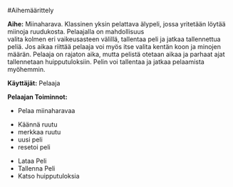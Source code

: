#Aihemäärittely

**Aihe:** Miinaharava. Klassinen yksin pelattava älypeli, jossa yritetään löytää miinoja ruudukosta. Pelaajalla on mahdollisuus  
valita kolmen eri vaikeusasteen välillä, tallentaa peli ja jatkaa tallennettua peliä. Jos aikaa riittää pelaaja voi myös itse valita
kentän koon ja minojen määrän. Pelaaja on rajaton aika, mutta pelistä otetaan aikaa ja parhaat ajat tallennetaan huipputuloksiin. Pelin
voi tallentaa ja jatkaa pelaamista myöhemmin.

**Käyttäjät:** Pelaaja

**Pelaajan Toiminnot:**  
- Pelaa miinaharavaa
 * Käännä ruutu
 * merkkaa ruutu
 * uusi peli
 * resetoi peli
- Lataa Peli
- Tallenna Peli
- Katso huipputuloksia


